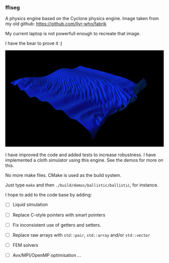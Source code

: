 ### ffiseg

A physics engine based on the Cyclone physics engine. Image taken from my old github: https://github.com/llyr-who/fabrik

My current laptop is not powerfull enough to recreate that image.

I have the bear to prove it :)

![Screenshot](/image.png)

I have improved the code and added tests to increase robustness.
I have implemented a cloth simulator using this engine.
See the demos for more on this.

No more make files. CMake is used as the build system.

Just type `make` and then `./build/demos/ballistic/ballistic`, for instance.

I hope to add to the code base by adding:

 - [ ] Liquid simulation
 - [ ] Replace C-style pointers with smart pointers
 - [ ] Fix inconsistent use of getters and setters. 
 - [ ] Replace raw arrays with `std::pair`, `std::array` and/or `std::vector`
 - [ ] FEM solvers
 - [ ] Avx/MPI/OpenMP optimisation 
 ...


